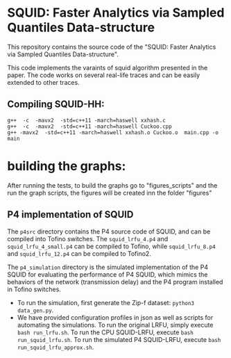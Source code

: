 # SQUID: Faster Analytics via Sampled Quantiles Data-structure

This repository contains the source code of the "SQUID: Faster Analytics via Sampled Quantiles Data-structure".

This code implements the varaints of squid algorithm presented in the paper. The code works on several real-life traces and can be easily extended to other traces.

## Compiling SQUID-HH:
    
    g++  -c  -mavx2  -std=c++11 -march=haswell xxhash.c
    g++  -c  -mavx2  -std=c++11 -march=haswell Cuckoo.cpp
    g++ -mavx2  -std=c++11 -march=haswell xxhash.o Cuckoo.o  main.cpp -o main
    
    
# building the graphs:
After running the tests, to build the graphs go to "figures_scripts" and the run the graph scripts, the figures will be created inn the folder "figures"
 
 
## P4 implementation of SQUID

The `p4src` directory contains the P4 source code of SQUID, and can be compiled into Tofino switches. The `squid_lrfu_4.p4` and `squid_lrfu_4_small.p4` can be compiled to Tofino, while `squid_lrfu_8.p4` and `squid_lrfu_12.p4` can be compiled to Tofino2.

The `p4_simulation` directory is the simulated implementation of the P4 SQUID for evaluating the performance of P4 SQUID, which mimics the behaviors of the network (transmission delay) and the P4 program installed in Tofino switches. 
- To run the simulation, first generate the Zip-f dataset: `python3 data_gen.py`.
- We have provided configuration profiles in json as well as scripts for automating the simulations. To run the original LRFU, simply execute `bash run_lrfu.sh`. To run the CPU SQUID-LRFU, execute `bash run_squid_lrfu.sh`. To run the simulated P4 SQUID-LRFU, execute `bash run_squid_lrfu_approx.sh`.
